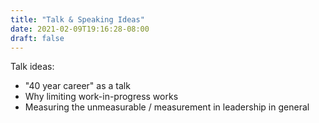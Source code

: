 ```yaml
---
title: "Talk & Speaking Ideas"
date: 2021-02-09T19:16:28-08:00
draft: false
---
```



Talk ideas:

* "40 year career" as a talk
* Why limiting work-in-progress works
* Measuring the unmeasurable / measurement in leadership in general
